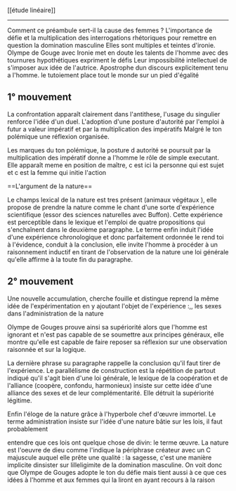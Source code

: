 [[étude linéaire]]
___
 
Comment ce préambule sert-il la cause des femmes ?
L'importance de défie et la multiplication des interrogations rhétoriques pour remettre en question la domination masculine
Elles sont multiples et teintes d'ironie. Olympe de Gouge avec Ironie met en doute les talents de l'homme avec des tournures hypothétiques expriment le défis
Leur impossibilité intellectuel de s'imposer aux idée de l'autrice. Apostrophe dun discours explicitement tenu a l'homme. le tutoiement place tout le monde sur un pied d'égalité
## 1° mouvement

La confrontation apparaît clairement dans l'antithese, l'usage du singulier renforce l'idée d'un duel. L'adoption d'une posture d'autorité par l'emploi à futur a valeur impératif et par la multiplication des impératifs Malgré le ton polémique une réflexion organisée.

Les marques du ton polémique, la posture d autorité se poursuit par la multiplication des impératif donne a l'homme le rôle de simple executant. Elle apparaît meme en position de maître, c est ici la personne qui est sujet et c est la femme qui initie l'action 

==L'argument de la nature==

Le champs lexical de la nature est tres présent (animaux végétaux ), elle propose de prendre la nature comme le chant d'une sorte d'expérience scientifique (essor des sciences naturelles avec Buffon). Cette expérience est perceptible dans le lexique et l'emploi de quatre propositions qui s'enchaînent dans le deuxième paragraphe. Le terme enfin induit l'idée d'une expérience chronologique et donc parfaitement ordonnée le rend toi à l'évidence, conduit à la conclusion, elle invite l'homme à procéder à un raisonnement inductif en tirant de l'observation de la nature une loi générale qu'elle affirme à la toute fin du paragraphe.

## 2° mouvement

Une nouvelle accumulation, cherche fouille et distingue reprend la même idée de l'expérimentation en y ajoutant l'objet de l'expérience :,, les sexes dans l'administration de la nature

Olympe de Gouges prouve ainsi sa supériorité alors que l'homme est ignorant et n'est pas capable de se soumettre aux principes généraux, elle montre qu'elle est capable de faire reposer sa réflexion sur une observation raisonnée et sur la logique.

La dernière phrase su paragraphe rappelle la conclusion qu'il faut tirer de l'expérience. Le parallélisme de construction est la répétition de partout indiqué qu'il s'agit bien d'une loi générale, le lexique de la coopération et de l'alliance (coopère, confondu, harmonieux) insiste sur cette idée d'une alliance des sexes et de leur complémentarité. Elle détruit la supériorité légitime.

Enfin l'éloge de la nature grâce à l'hyperbole chef d'œuvre immortel. Le terme administration insiste sur l'idée d'une nature bâtie sur les lois, il faut probablement

entendre que ces lois ont quelque chose de divin: le terme œuvre. La nature est l'oeuvre de dieu comme l'indique la périphrase créateur avec un C majuscule auquel elle prête une qualité : la sagesse, c'est une manière implicite dinsister sur lilleligimite de la domination masculine. On voit donc que Olympe de Gouges adopte le ton du défie mais tient aussi à ce que ces idées à l'homme et aux femmes qui la liront en ayant recours à la raison